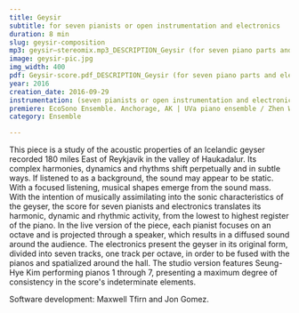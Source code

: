 ```yaml
---
title: Geysir
subtitle: for seven pianists or open instrumentation and electronics
duration: 8 min
slug: geysir-composition
mp3: geysir–stereomix.mp3_DESCRIPTION_Geysir (for seven piano parts and electronics) / Seung-Hye Kim, multi-track pianos 1 through 7
image: geysir-pic.jpg
img_width: 400
pdf: Geysir-score.pdf_DESCRIPTION_Geysir (for seven piano parts and electronics)
year: 2016
creation_date: 2016-09-29
instrumentation: (seven pianists or open instrumentation and electronics)
premiere: EcoSono Ensemble. Anchorage, AK | UVa piano ensemble / Zhen Wang. Charlottesville, VA | Seung-Hye Kim, multitrack piano and electronics. Newport News, VA
category: Ensemble

---
```


This piece is a study of the acoustic properties of an Icelandic geyser recorded 180 miles East of Reykjavik in the valley of Haukadalur. Its complex harmonies, dynamics and rhythms shift perpetually and in subtle ways. If listened to as a background, the sound may appear to be static. With a focused listening, musical shapes emerge from the sound mass. With the intention of musically assimilating into the sonic characteristics of the geyser, the score for seven pianists and electronics translates its harmonic, dynamic and rhythmic activity, from the lowest to highest register of the piano. In the live version of the piece, each pianist focuses on an octave and is projected through a speaker, which results in a diffused sound around the audience. The electronics present the geyser in its original form, divided into seven tracks, one track per octave, in order to be fused with the pianos and spatialized around the hall. The studio version features Seung-Hye Kim performing pianos 1 through 7, presenting a maximum degree of consistency in the score's indeterminate elements.

Software development: Maxwell Tfirn and Jon Gomez.